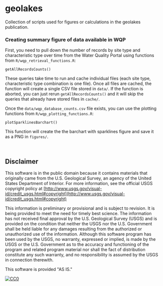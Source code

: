 # geolakes
Collection of scripts used for figures or calculations in the geolakes publication. 


### Creating summary figure of data available in WQP

First, you need to pull down the number of records by site type and characteristic type over time from the Water Quality Portal using functions from `R/wqp_retrieval_functions.R`:

```{r}
getAllRecordsCounts()
```

These queries take time to run and cache individual files (each site type, characteristic type combination is one file). Once all files are cached, the function will create a single CSV file stored in `data/`. If the function is aborted, you can just rerun `getAllRecordsCounts()` and it will skip the queries that already have stored files in `cache/`. 

Once the `data/wqp_database_counts.csv` file exists, you can use the plotting functions from `R/wqp_plotting_functions.R`:

```{r}
plotSparklinesBarchart()
```

This function will create the the barchart with sparklines figure and save it as a PNG in `figures/`. 

</br>

Disclaimer
----------
This software is in the public domain because it contains materials that originally came from the U.S. Geological Survey, an agency of the United States Department of Interior. For more information, see the official USGS copyright policy at [http://www.usgs.gov/visual-id/credit_usgs.html#copyright](http://www.usgs.gov/visual-id/credit_usgs.html#copyright)

This information is preliminary or provisional and is subject to revision. It is being provided to meet the need for timely best science. The information has not received final approval by the U.S. Geological Survey (USGS) and is provided on the condition that neither the USGS nor the U.S. Government shall be held liable for any damages resulting from the authorized or unauthorized use of the information. Although this software program has been used by the USGS, no warranty, expressed or implied, is made by the USGS or the U.S. Government as to the accuracy and functioning of the program and related program material nor shall the fact of distribution constitute any such warranty, and no responsibility is assumed by the USGS in connection therewith.

This software is provided "AS IS."


 [
    ![CC0](http://i.creativecommons.org/p/zero/1.0/88x31.png)
  ](http://creativecommons.org/publicdomain/zero/1.0/)
